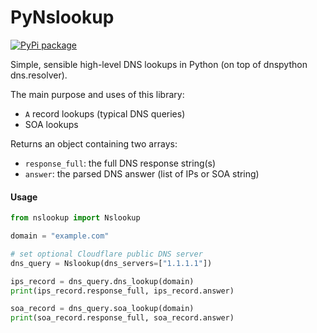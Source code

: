 # PyNslookup
[![PyPi package](https://img.shields.io/pypi/v/nslookup.svg)](https://pypi.python.org/pypi/nslookup)

Simple, sensible high-level DNS lookups in Python (on top of dnspython dns.resolver).

The main purpose and uses of this library:
 - `A` record lookups (typical DNS queries)
 - SOA lookups

Returns an object containing two arrays:
 - `response_full`: the full DNS response string(s)
 - `answer`: the parsed DNS answer (list of IPs or SOA string)

#### Usage
```python
from nslookup import Nslookup

domain = "example.com"

# set optional Cloudflare public DNS server
dns_query = Nslookup(dns_servers=["1.1.1.1"])

ips_record = dns_query.dns_lookup(domain)
print(ips_record.response_full, ips_record.answer)

soa_record = dns_query.soa_lookup(domain)
print(soa_record.response_full, soa_record.answer)
```

